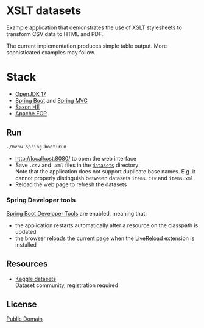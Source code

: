 # XSLT datasets

Example application that demonstrates the use of XSLT stylesheets to transform CSV data to HTML and PDF.

The current implementation produces simple table output. More sophisticated examples may follow.

# Stack

* [OpenJDK 17](https://openjdk.org/projects/jdk/17/)
* [Spring Boot](https://github.com/spring-projects/spring-boot)
  and [Spring MVC](https://github.com/spring-projects/spring-framework)
* [Saxon HE](https://github.com/Saxonica/Saxon-HE)
* [Apache FOP](https://github.com/apache/xmlgraphics-fop)

## Run

```bash
./mvnw spring-boot:run
```

* [http://localhost:8080/](http://localhost:8080/) to open the web interface
* Save `.csv` and `.xml` files in the [`datasets`](datasets) directory  
  Note that the application does not support duplicate base names. E.g. it cannot properly distinguish between
  datasets `items.csv` and `items.xml`.
* Reload the web page to refresh the datasets

### Spring Developer tools

[Spring Boot Developer Tools](https://docs.spring.io/spring-boot/docs/3.0.2/reference/html/using.html#using.devtools)
are enabled, meaning that:

* the application restarts automatically after a resource on the classpath is updated
* the browser reloads the current page when the [LiveReload](https://github.com/livereload/livereload-js) extension is
  installed

## Resources

* [Kaggle datasets](https://www.kaggle.com/datasets)  
  Dataset community, registration required

## License

[Public Domain](LICENSE)
